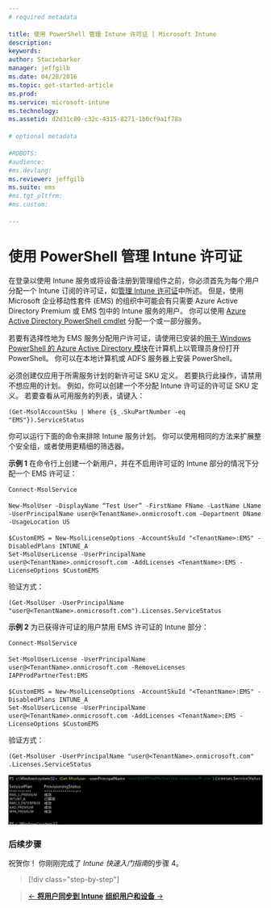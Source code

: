 ```yaml
---
# required metadata

title: 使用 PowerShell 管理 Intune 许可证 | Microsoft Intune
description:
keywords:
author: Staciebarker
manager: jeffgilb
ms.date: 04/28/2016
ms.topic: get-started-article
ms.prod:
ms.service: microsoft-intune
ms.technology:
ms.assetid: d2d31c80-c32c-4315-8271-1b0cf9a1f78a

# optional metadata

#ROBOTS:
#audience:
#ms.devlang:
ms.reviewer: jeffgilb
ms.suite: ems
#ms.tgt_pltfrm:
#ms.custom:

---
```


# 使用 PowerShell 管理 Intune 许可证
在登录以使用 Intune 服务或将设备注册到管理组件之前，你必须首先为每个用户分配一个 Intune 订阅的许可证，如[管理 Intune 许可证](start-with-a-paid-subscription-to-microsoft-intune-step-4.md)中所述。 但是，使用 Microsoft 企业移动性套件 (EMS) 的组织中可能会有只需要 Azure Active Directory Premium 或 EMS 包中的 Intune 服务的用户。 你可以使用 [Azure Active Directory PowerShell cmdlet](https://msdn.microsoft.com/library/jj151815.aspx) 分配一个或一部分服务。 

若要有选择性地为 EMS 服务分配用户许可证，请使用已安装的[用于 Windows PowerShell 的 Azure Active Directory 模块](https://msdn.microsoft.com/library/jj151815.aspx#bkmk_installmodule)在计算机上以管理员身份打开 PowerShell。 你可以在本地计算机或 ADFS 服务器上安装 PowerShell。

必须创建仅应用于所需服务计划的新许可证 SKU 定义。 若要执行此操作，请禁用不想应用的计划。 例如，你可以创建一个不分配 Intune 许可证的许可证 SKU 定义。 若要查看从可用服务的列表，请键入：
 
    (Get-MsolAccountSku | Where {$_.SkuPartNumber -eq "EMS"}).ServiceStatus 

你可以运行下面的命令来排除 Intune 服务计划。 你可以使用相同的方法来扩展整个安全组，或者使用更精细的筛选器。 

**示例 1** 在命令行上创建一个新用户，并在不启用许可证的 Intune 部分的情况下分配一个 EMS 许可证：

    Connect-MsolService 
        
    New-MsolUser -DisplayName “Test User” -FirstName FName -LastName LName -UserPrincipalName user@<TenantName>.onmicrosoft.com –Department DName -UsageLocation US
    
    $CustomEMS = New-MsolLicenseOptions -AccountSkuId "<TenantName>:EMS" -DisabledPlans INTUNE_A
    Set-MsolUserLicense -UserPrincipalName user@<TenantName>.onmicrosoft.com -AddLicenses <TenantName>:EMS -LicenseOptions $CustomEMS 
    

验证方式：

    (Get-MsolUser -UserPrincipalName "user@<TenantName>.onmicrosoft.com").Licenses.ServiceStatus

**示例 2** 为已获得许可证的用户禁用 EMS 许可证的 Intune 部分：

    Connect-MsolService 
    
    Set-MsolUserLicense -UserPrincipalName user@<TenantName>.onmicrosoft.com -RemoveLicenses IAPProdPartnerTest:EMS
    
    $CustomEMS = New-MsolLicenseOptions -AccountSkuId "<TenantName>:EMS" -DisabledPlans INTUNE_A
    Set-MsolUserLicense -UserPrincipalName user@<TenantName>.onmicrosoft.com -AddLicenses <TenantName>:EMS -LicenseOptions $CustomEMS
 
验证方式：
 
    (Get-MsolUser -UserPrincipalName "user@<TenantName>.onmicrosoft.com" .Licenses.ServiceStatus

![PoSH-AddLic-Verify](./media/posh-addlic-verify.png)

### 后续步骤
祝贺你！ 你刚刚完成了 *Intune 快速入门指南*的步骤 4。
>[!div class="step-by-step"]

>[&larr; **将用户同步到 Intune**](.\start-with-a-paid-subscription-to-microsoft-intune-step-2.md)     [**组织用户和设备** &rarr;](.\start-with-a-paid-subscription-to-microsoft-intune-step-5.md)  


<!--HONumber=Jun16_HO3-->


